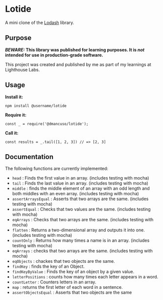 # Lotide

A mini clone of the [Lodash](https://lodash.com) library.

## Purpose

**_BEWARE:_ This library was published for learning purposes. It is _not_ intended for use in production-grade software.**

This project was created and published by me as part of my learnings at Lighthouse Labs. 

## Usage

**Install it:**

`npm install @username/lotide`

**Require it:**

`const _ = require('@dmancuso/lotide');`

**Call it:**

`const results = _.tail([1, 2, 3]) // => [2, 3]`

## Documentation

The following functions are currently implemented:

  * `head` : Finds the first value in an array. (includes testing with mocha)
  * `tail` : Finds the last value in an array. (includes testing with mocha)
  * `middle` : finds the middle element of an array with an odd length and both middles with an even array. (includes testing with mocha)
  * `assertArraysEqual` : Asserts that two arrays are the same. (includes testing with mocha)
  * `assertEqual` : Checks that two values are the same. (includes testing with mocha)
  * `eqArrays` : Checks that two arrays are the same. (includes testing with mocha)
  * `flatten` : Returns a two-dimensional array and outputs it into one. (includes testing with mocha)
  * `countOnly` : Returns how many times a name is in an array. (includes testing with mocha)
  * `eqArrays` : checks that two arrays are the same. (includes testing with mocha)
  * `eqObjects` : chackes that two objects are the same.
  * `findKey` : finds the key of an Object.
  * `findKeyByValue` : Finds the key of an object by a given value.
  * `letterPositions` : counts how many times each letter appears in a word.
  * `countLetter` : Counters letters in an array.
  * `map` : returns the first letter of each word in a sentence. 
  * `assertObjectsEqual` : Asserts that two objects are the same
